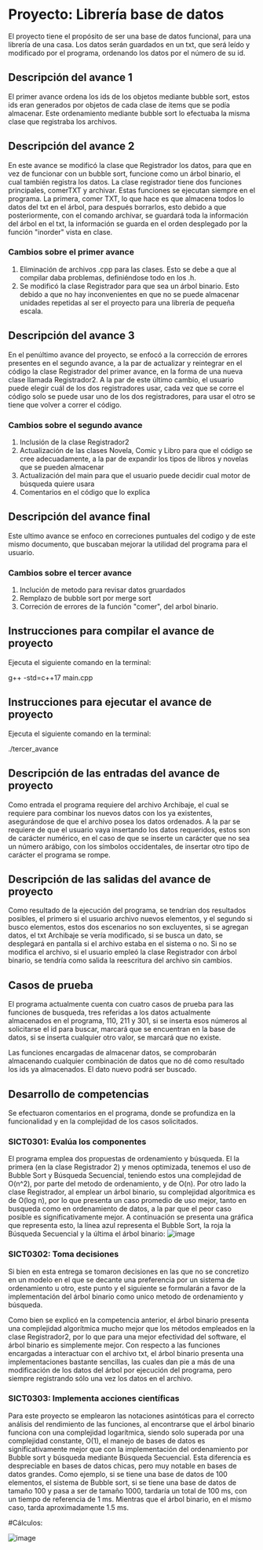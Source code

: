 # Proyecto: Librería base de datos



El proyecto tiene el propósito de ser una base de datos funcional, para una librería de una casa. Los datos serán guardados en un txt, que será leído y modificado por el programa, ordenando los datos por el número de su id.

## Descripción del avance 1
El primer avance ordena los ids de los objetos mediante bubble sort, estos ids eran generados por objetos de cada clase de items que se podía almacenar. Este ordenamiento mediante bubble sort lo efectuaba la misma clase que registraba los archivos.

## Descripción del avance 2
En este avance se modificó la clase que Registrador los datos, para que en vez de funcionar con un bubble sort, funcione como un árbol binario, el cual también registra los datos.
La clase registrador tiene dos funciones principales, comerTXT y archivar.
Estas funciones se ejecutan siempre en el programa.
La primera, comer TXT, lo que hace es que almacena todos lo datos del txt en el árbol, para después borrarlos, esto debido a que posteriormente, con el comando archivar, se guardará toda la información del árbol en el txt, la información se guarda en el orden desplegado por la función "inorder" vista en clase.

### Cambios sobre el primer avance
1. Eliminación de archivos .cpp para las clases. Esto se debe a que al compilar daba problemas, definiéndose todo en los .h.
2. Se modificó la clase Registrador para que sea un árbol binario. Esto debido a que no hay inconvenientes en que no se puede almacenar unidades repetidas al ser el proyecto para una librería de pequeña escala.

## Descripción del avance 3
En el penúltimo avance del proyecto, se enfocó a la corrección de errores presentes en el segundo avance, a la par de actualizar y reintegrar en el código la clase Registrador del primer avance, en la forma de una nueva clase llamada Registrador2. A la par de este último cambio, el usuario puede elegir cuál de los dos registradores usar, cada vez que se corre el código solo se puede usar uno de los dos registradores, para usar el otro se tiene que volver a correr el código.

### Cambios sobre el segundo avance
1. Inclusión de la clase Registrador2
2. Actualización de las clases Novela, Comic y Libro para que el código se cree adecuadamente, a la par de expandir los tipos de libros y novelas que se pueden almacenar
3. Actualización del main para que el usuario puede decidir cual motor de búsqueda quiere usara
4. Comentarios en el código que lo explica

## Descripción del avance final
Este ultimo avance se enfoco en correciones puntuales del codigo y de este mismo documento, que buscaban mejorar la utilidad del programa para el usuario.

### Cambios sobre el tercer avance
1. Inclución de metodo para revisar datos gruardados
2. Remplazo de bubble sort por merge sort
3. Correción de errores de la función "comer", del arbol binario.

   
## Instrucciones para compilar el avance de proyecto
Ejecuta el siguiente comando en la terminal:

g++ -std=c++17 main.cpp 

## Instrucciones para ejecutar el avance de proyecto
Ejecuta el siguiente comando en la terminal:

./tercer_avance 

## Descripción de las entradas del avance de proyecto
Como entrada el programa requiere del archivo Archibaje, el cual se requiere para combinar los nuevos datos con los ya existentes, asegurándose de que el archivo posea los datos ordenados. A la par se requiere de que el usuario vaya insertando los datos requeridos, estos son de carácter numérico, en el caso de que se inserte un carácter que no sea un número arábigo, con los símbolos occidentales, de insertar otro tipo de carácter el programa se rompe.

## Descripción de las salidas del avance de proyecto
Como resultado de la ejecución del programa, se tendrían dos resultados posibles, el primero si el usuario archivo nuevos elementos, y el segundo si busco elementos, estos dos escenarios no son excluyentes, si se agregan datos, el txt Archibaje se vería modificado, si se busca un dato, se desplegará en pantalla si el archivo estaba en el sistema o no. Si no se modifica el archivo, si el usuario empleó la clase Registrador con árbol binario, se tendría como salida la reescritura del archivo sin cambios.

## Casos de prueba
El programa actualmente cuenta con cuatro casos de prueba para las funciones de busqueda, tres referidas a los datos actualmente almacenados en el programa, 110, 211 y 301, si se inserta esos números al solicitarse el id para buscar, marcará que se encuentran en la base de datos, si se inserta cualquier otro valor, se marcará que no existe.

Las funciones encargadas de almacenar datos, se comprobarán almacenando cualquier combinación de datos que no dé como resultado los ids ya almacenados.
El dato nuevo podrá ser buscado.

## Desarrollo de competencias

Se efectuaron comentarios en el programa, donde se profundiza en la funcionalidad y en la complejidad de los casos solicitados.

### SICT0301: Evalúa los componentes

El programa emplea dos propuestas de ordenamiento y búsqueda. El la primera (en la clase Registrador 2) y menos optimizada, tenemos el uso de Bubble Sort y Búsqueda Secuencial, teniendo estos una complejidad de O(n^2), por parte del metodo de ordenamiento, y de O(n). Por otro lado la clase Registrador, al emplear un árbol binario, su complejidad algorítmica es de O(log n), por lo que presenta un caso promedio de uso mejor, tanto en busqueda como en ordenamiento de datos, a la par que el peor caso posible es significativamente mejor. A continuación se presenta una gráfica que representa esto, la línea azul representa el Bubble Sort, la roja la Búsqueda Secuencial y la última el árbol binario:
![image](https://github.com/user-attachments/assets/30cb02a2-6bed-4179-aa93-c27a86d5b3c2)


### SICT0302: Toma decisiones

Si bien en esta entrega se tomaron decisiones en las que no se concretizo en un modelo en el que se decante una preferencia por un sistema de ordenamiento u otro, este punto y el siguiente se formularán a favor de la implementación del árbol binario como unico metodo de ordenamiento y búsqueda.

Como bien se explicó en la competencia anterior, el árbol binario presenta una complejidad algorítmica mucho mejor que los métodos empleados en la clase Registrador2, por lo que para una mejor efectividad del software, el árbol binario es simplemente mejor. Con respecto a las funciones encargadas a interactuar con el archivo txt, el árbol binario presenta una implementaciones bastante sencillas, las cuales dan pie a más de una modificación de los datos del árbol por ejecución del programa, pero siempre registrando sólo una vez los datos en el archivo.

### SICT0303: Implementa acciones científicas

Para este proyecto se emplearon las notaciones asintóticas para el correcto análisis del rendimiento de las funciones, al encontrarse que el árbol binario funciona con una complejidad logarítmica, siendo solo superada por una complejidad constante, O(1), el manejo de bases de datos es significativamente mejor que con la implementación del ordenamiento por Bubble sort y búsqueda mediante Búsqueda Secuencial. Esta diferencia es despreciable en bases de datos chicas, pero muy notable en bases de datos grandes. Como ejemplo, si se tiene una base de datos de 100 elementos, el sistema de Bubble sort, si se tiene una base de datos de tamaño 100 y pasa a ser de tamaño 1000, tardaría un total de 100 ms, con un tiempo de referencia de 1 ms. Mientras que el árbol binario, en el mismo caso, tarda aproximadamente 1.5 ms.

  #Cálculos:

![image](https://github.com/user-attachments/assets/4660c715-e33d-4698-8141-17e4ce8a01b0)


